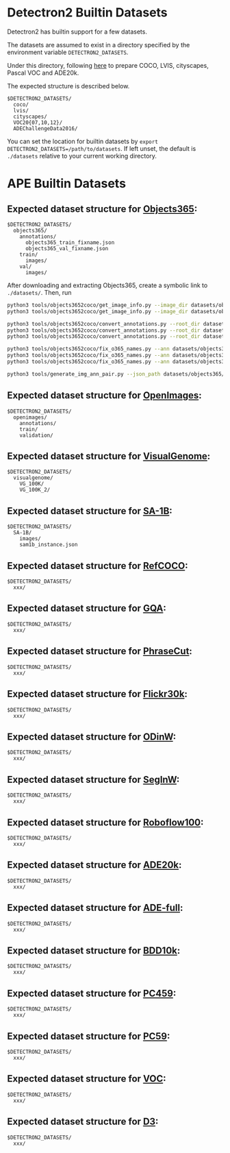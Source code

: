 
# Detectron2 Builtin Datasets

Detectron2 has builtin support for a few datasets.

The datasets are assumed to exist in a directory specified by the environment variable
`DETECTRON2_DATASETS`.

Under this directory, following [here](https://github.com/facebookresearch/detectron2/blob/main/datasets/README.md) to prepare COCO, LVIS, cityscapes, Pascal VOC and ADE20k.

The expected structure is described below.
```
$DETECTRON2_DATASETS/
  coco/
  lvis/
  cityscapes/
  VOC20{07,10,12}/
  ADEChallengeData2016/
```

You can set the location for builtin datasets by `export DETECTRON2_DATASETS=/path/to/datasets`.
If left unset, the default is `./datasets` relative to your current working directory.


# APE Builtin Datasets

## Expected dataset structure for [Objects365](https://data.baai.ac.cn/details/Objects365_2020):
```
$DETECTRON2_DATASETS/
  objects365/
    annotations/
      objects365_train_fixname.json
      objects365_val_fixname.json
    train/
      images/
    val/
      images/
```

After downloading and extracting Objects365, create a symbolic link to `./datasets/`.
Then, run
```bash
python3 tools/objects3652coco/get_image_info.py --image_dir datasets/objects365/train/ --json_path datasets/objects365/annotations/zhiyuan_objv2_train.json --output_path datasets/objects365/annotations/image_info_train.txt
python3 tools/objects3652coco/get_image_info.py --image_dir datasets/objects365/val/ --json_path datasets/objects365/annotations/zhiyuan_objv2_val.json --output_path datasets/objects365/annotations/image_info_val.txt

python3 tools/objects3652coco/convert_annotations.py --root_dir datasets/objects365/ --image_info_path datasets/objects365/annotations/image_info_train.txt --subsets train --apply_exif
python3 tools/objects3652coco/convert_annotations.py --root_dir datasets/objects365/ --image_info_path datasets/objects365/annotations/image_info_val.txt --subsets val --apply_exif
python3 tools/objects3652coco/convert_annotations.py --root_dir datasets/objects365/ --image_info_path datasets/objects365/annotations/image_info_val.txt --subsets minival --apply_exif

python3 tools/objects3652coco/fix_o365_names.py --ann datasets/objects365/annotations/objects365_train.json
python3 tools/objects3652coco/fix_o365_names.py --ann datasets/objects365/annotations/objects365_val.json
python3 tools/objects3652coco/fix_o365_names.py --ann datasets/objects365/annotations/objects365_minival.json

python3 tools/generate_img_ann_pair.py --json_path datasets/objects365/annotations/objects365_train_fixname.json --image_root datasets/objects365/train/
```

## Expected dataset structure for [OpenImages](https://storage.googleapis.com/openimages/web/download.html#download_manually):
```
$DETECTRON2_DATASETS/
  openimages/
    annotations/
    train/
    validation/
```

## Expected dataset structure for [VisualGenome](https://homes.cs.washington.edu/~ranjay/visualgenome/api.html):
```
$DETECTRON2_DATASETS/
  visualgenome/
    VG_100K/
    VG_100K_2/
```

## Expected dataset structure for [SA-1B](https://ai.meta.com/datasets/segment-anything-downloads/):
```
$DETECTRON2_DATASETS/
  SA-1B/
    images/
    sam1b_instance.json
```

## Expected dataset structure for [RefCOCO]():
```
$DETECTRON2_DATASETS/
  xxx/
```

## Expected dataset structure for [GQA]():
```
$DETECTRON2_DATASETS/
  xxx/
```

## Expected dataset structure for [PhraseCut]():
```
$DETECTRON2_DATASETS/
  xxx/
```

## Expected dataset structure for [Flickr30k]():
```
$DETECTRON2_DATASETS/
  xxx/
```

## Expected dataset structure for [ODinW]():
```
$DETECTRON2_DATASETS/
  xxx/
```

## Expected dataset structure for [SegInW]():
```
$DETECTRON2_DATASETS/
  xxx/
```

## Expected dataset structure for [Roboflow100]():
```
$DETECTRON2_DATASETS/
  xxx/
```

## Expected dataset structure for [ADE20k]():
```
$DETECTRON2_DATASETS/
  xxx/
```

## Expected dataset structure for [ADE-full]():
```
$DETECTRON2_DATASETS/
  xxx/
```

## Expected dataset structure for [BDD10k]():
```
$DETECTRON2_DATASETS/
  xxx/
```

## Expected dataset structure for [PC459]():
```
$DETECTRON2_DATASETS/
  xxx/
```

## Expected dataset structure for [PC59]():
```
$DETECTRON2_DATASETS/
  xxx/
```

## Expected dataset structure for [VOC]():
```
$DETECTRON2_DATASETS/
  xxx/
```

## Expected dataset structure for [D3]():
```
$DETECTRON2_DATASETS/
  xxx/
```


